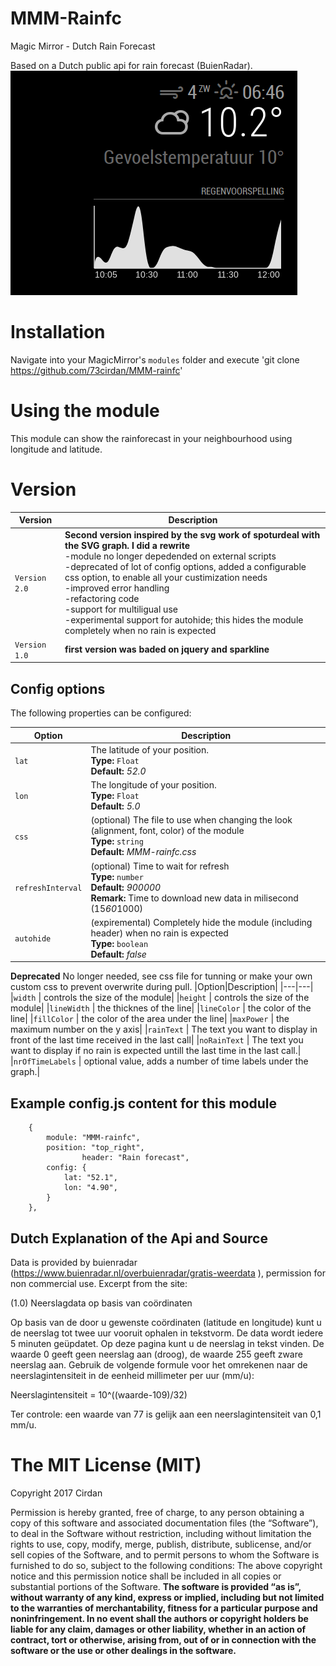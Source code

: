 # MMM-Rainfc

Magic Mirror - Dutch Rain Forecast

Based on a Dutch public api for rain forecast (BuienRadar). 
![call](https://github.com/73cirdan/MMM-rainfc/blob/master/screenshot2.png)

# Installation
Navigate into your MagicMirror's `modules` folder and execute
 'git clone https://github.com/73cirdan/MMM-rainfc'
# Using the module
This module can show the rainforecast in your neighbourhood using longitude and latitude.

# Version

|Version|Description|
|---|---|
|`Version 2.0`|**Second version inspired by the svg work of spoturdeal with the SVG graph. I did a rewrite**<br>-module no longer depedended on external scripts<br>-deprecated of lot of config options, added a configurable css option, to enable all your custimization needs<br>-improved error handling<br>-refactoring code<br>-support for multiligual use<br>-experimental support for autohide; this hides the module completely when no rain is expected|
|`Version 1.0`| **first version was baded on jquery and sparkline**|
 

## Config options
The following properties can be configured:

|Option|Description|
|---|---|
|`lat`| The latitude of your position.<br>**Type:** `Float`<br>**Default:** <i>52.0</i>|
|`lon`| The longitude of your position.<br>**Type:** `Float`<br>**Default:** <i>5.0</i>|
|`css`| (optional) The file to use when changing the look (alignment, font, color) of the module<br>**Type:** `string`<br>**Default:** <i>MMM-rainfc.css</i>|
|`refreshInterval`| (optional) Time to wait for refresh <br>**Type:** `number`<br>**Default:** <i>900000</i><br>**Remark:** Time to download new data in milisecond (15*60*1000)|
|`autohide`| (expiremental) Completely hide the module (including header) when no rain is expected <br>**Type:** `boolean`<br>**Default:** <i>false</i>|

**Deprecated**
No longer needed, see css file for tunning or make your own custom css to prevent overwrite during pull.
|Option|Description|
|---|---|
|`width` | controls the size of the module|
|`height` | controls the size of the module|
|`lineWidth` | the thicknes of the line|
|`lineColor` | the color of the line|
|`fillColor` | the color of the area under the line|
|`maxPower` | the maximum number on the y axis|
|`rainText` | The text you want to display in front of the last time received in the last call|
|`noRainText` |	The text you want to display if no rain is expected untill the last time in the last call.|
|`nrOfTimeLabels` | optional value, adds a number of time labels under the graph.|

## Example config.js content for this module
		{
			module: "MMM-rainfc",
			position: "top_right",
                	header: "Rain forecast",
			config: {
				lat: "52.1",
				lon: "4.90", 
			}
		},
## Dutch Explanation of the Api and Source
Data is provided by buienradar (https://www.buienradar.nl/overbuienradar/gratis-weerdata ), permission for non commercial use. Excerpt from the site:

(1.0) Neerslagdata op basis van coördinaten

Op basis van de door u gewenste coördinaten (latitude en longitude) kunt u de neerslag tot twee uur vooruit ophalen in tekstvorm. De data wordt iedere 5 minuten geüpdatet. Op deze pagina kunt u de neerslag in tekst vinden. De waarde 0 geeft geen neerslag aan (droog), de waarde 255 geeft zware neerslag aan. Gebruik de volgende formule voor het omrekenen naar de neerslagintensiteit in de eenheid millimeter per uur (mm/u):

Neerslagintensiteit = 10^((waarde-109)/32)

Ter controle: een waarde van 77 is gelijk aan een neerslagintensiteit van 0,1 mm/u.

The MIT License (MIT) 
===================== 
Copyright 2017 Cirdan

Permission is hereby granted, free of charge, to any person obtaining a copy of this software and associated documentation files (the “Software”), to deal in the Software without restriction, including without limitation the rights to use, copy, modify, merge, publish, distribute, sublicense, and/or sell copies of the Software, and to permit persons to whom the Software is furnished to do so, subject to the following conditions: The above copyright notice and this permission notice shall be included in all copies or substantial portions of the Software. **The software is provided “as is”, without warranty of any kind, express or implied, including but not limited to the warranties of merchantability, fitness for a particular purpose and noninfringement. In no event shall the authors or copyright holders be liable for any claim, damages or other liability, whether in an action of contract, tort or otherwise, arising from, out of or in connection with the software or the use or other dealings in the software.** 

